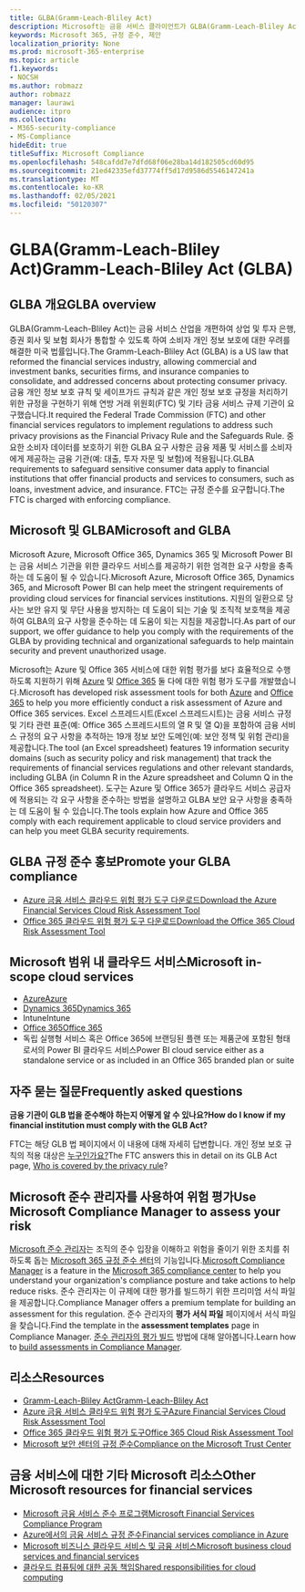 ```yaml
---
title: GLBA(Gramm-Leach-Bliley Act)
description: Microsoft는 금융 서비스 클라이언트가 GLBA(Gramm-Leach-Bliley Act)의 개인 정보 및 보안 요구 사항을 준수할 수 있습니다.
keywords: Microsoft 365, 규정 준수, 제안
localization_priority: None
ms.prod: microsoft-365-enterprise
ms.topic: article
f1.keywords:
- NOCSH
ms.author: robmazz
author: robmazz
manager: laurawi
audience: itpro
ms.collection:
- M365-security-compliance
- MS-Compliance
hideEdit: true
titleSuffix: Microsoft Compliance
ms.openlocfilehash: 548cafdd7e7dfd68f06e28ba14d182505cd60d95
ms.sourcegitcommit: 21ed42335efd37774ff5d17d9586d5546147241a
ms.translationtype: MT
ms.contentlocale: ko-KR
ms.lasthandoff: 02/05/2021
ms.locfileid: "50120307"
---
```

# <a name="gramm-leach-bliley-act-glba"></a><span data-ttu-id="874ad-104">GLBA(Gramm-Leach-Bliley Act)</span><span class="sxs-lookup"><span data-stu-id="874ad-104">Gramm-Leach-Bliley Act (GLBA)</span></span>

## <a name="glba-overview"></a><span data-ttu-id="874ad-105">GLBA 개요</span><span class="sxs-lookup"><span data-stu-id="874ad-105">GLBA overview</span></span>

<span data-ttu-id="874ad-106">GLBA(Gramm-Leach-Bliley Act)는 금융 서비스 산업을 개편하여 상업 및 투자 은행, 증권 회사 및 보험 회사가 통합할 수 있도록 하여 소비자 개인 정보 보호에 대한 우려를 해결한 미국 법률입니다.</span><span class="sxs-lookup"><span data-stu-id="874ad-106">The Gramm-Leach-Bliley Act (GLBA) is a US law that reformed the financial services industry, allowing commercial and investment banks, securities firms, and insurance companies to consolidate, and addressed concerns about protecting consumer privacy.</span></span> <span data-ttu-id="874ad-107">금융 개인 정보 보호 규칙 및 세이프가드 규칙과 같은 개인 정보 보호 규정을 처리하기 위한 규정을 구현하기 위해 연방 거래 위원회(FTC) 및 기타 금융 서비스 규제 기관이 요구했습니다.</span><span class="sxs-lookup"><span data-stu-id="874ad-107">It required the Federal Trade Commission (FTC) and other financial services regulators to implement regulations to address such privacy provisions as the Financial Privacy Rule and the Safeguards Rule.</span></span> <span data-ttu-id="874ad-108">중요한 소비자 데이터를 보호하기 위한 GLBA 요구 사항은 금융 제품 및 서비스를 소비자에게 제공하는 금융 기관(예: 대출, 투자 자문 및 보험)에 적용됩니다.</span><span class="sxs-lookup"><span data-stu-id="874ad-108">GLBA requirements to safeguard sensitive consumer data apply to financial institutions that offer financial products and services to consumers, such as loans, investment advice, and insurance.</span></span> <span data-ttu-id="874ad-109">FTC는 규정 준수를 요구합니다.</span><span class="sxs-lookup"><span data-stu-id="874ad-109">The FTC is charged with enforcing compliance.</span></span>

## <a name="microsoft-and-glba"></a><span data-ttu-id="874ad-110">Microsoft 및 GLBA</span><span class="sxs-lookup"><span data-stu-id="874ad-110">Microsoft and GLBA</span></span>

<span data-ttu-id="874ad-111">Microsoft Azure, Microsoft Office 365, Dynamics 365 및 Microsoft Power BI는 금융 서비스 기관을 위한 클라우드 서비스를 제공하기 위한 엄격한 요구 사항을 충족하는 데 도움이 될 수 있습니다.</span><span class="sxs-lookup"><span data-stu-id="874ad-111">Microsoft Azure, Microsoft Office 365, Dynamics 365, and Microsoft Power BI can help meet the stringent requirements of providing cloud services for financial services institutions.</span></span> <span data-ttu-id="874ad-112">지원의 일환으로 당사는 보안 유지 및 무단 사용을 방지하는 데 도움이 되는 기술 및 조직적 보호책을 제공하여 GLBA의 요구 사항을 준수하는 데 도움이 되는 지침을 제공합니다.</span><span class="sxs-lookup"><span data-stu-id="874ad-112">As part of our support, we offer guidance to help you comply with the requirements of the GLBA by providing technical and organizational safeguards to help maintain security and prevent unauthorized usage.</span></span>

<span data-ttu-id="874ad-113">Microsoft는 Azure 및 Office 365 서비스에 대한 위험 평가를 보다 효율적으로 수행하도록 지원하기 위해 [Azure](https://servicetrust.microsoft.com/ViewPage/TrustDocuments?command=Download&downloadType=Document&downloadId=6b218946-c235-4234-9beb-d557e39a3f44&docTab=6d000410-c9e9-11e7-9a91-892aae8839ad_Compliance_Guides) 및 [Office 365](https://servicetrust.microsoft.com/ViewPage/TrustDocuments?command=Download&downloadType=Document&downloadId=55702ffd-c35a-4619-8722-ab71c0c02002&docTab=6d000410-c9e9-11e7-9a91-892aae8839ad_Compliance_Guides) 둘 다에 대한 위험 평가 도구를 개발했습니다.</span><span class="sxs-lookup"><span data-stu-id="874ad-113">Microsoft has developed risk assessment tools for both [Azure](https://servicetrust.microsoft.com/ViewPage/TrustDocuments?command=Download&downloadType=Document&downloadId=6b218946-c235-4234-9beb-d557e39a3f44&docTab=6d000410-c9e9-11e7-9a91-892aae8839ad_Compliance_Guides) and [Office 365](https://servicetrust.microsoft.com/ViewPage/TrustDocuments?command=Download&downloadType=Document&downloadId=55702ffd-c35a-4619-8722-ab71c0c02002&docTab=6d000410-c9e9-11e7-9a91-892aae8839ad_Compliance_Guides) to help you more efficiently conduct a risk assessment of Azure and Office 365 services.</span></span> <span data-ttu-id="874ad-114">Excel 스프레드시트(Excel 스프레드시트)는 금융 서비스 규정 및 기타 관련 표준(예: Office 365 스프레드시트의 열 R 및 열 Q)을 포함하여 금융 서비스 규정의 요구 사항을 추적하는 19개 정보 보안 도메인(예: 보안 정책 및 위험 관리)을 제공합니다.</span><span class="sxs-lookup"><span data-stu-id="874ad-114">The tool (an Excel spreadsheet) features 19 information security domains (such as security policy and risk management) that track the requirements of financial services regulations and other relevant standards, including GLBA (in Column R in the Azure spreadsheet and Column Q in the Office 365 spreadsheet).</span></span> <span data-ttu-id="874ad-115">도구는 Azure 및 Office 365가 클라우드 서비스 공급자에 적용되는 각 요구 사항을 준수하는 방법을 설명하고 GLBA 보안 요구 사항을 충족하는 데 도움이 될 수 있습니다.</span><span class="sxs-lookup"><span data-stu-id="874ad-115">The tools explain how Azure and Office 365 comply with each requirement applicable to cloud service providers and can help you meet GLBA security requirements.</span></span>

## <a name="promote-your-glba-compliance"></a><span data-ttu-id="874ad-116">GLBA 규정 준수 홍보</span><span class="sxs-lookup"><span data-stu-id="874ad-116">Promote your GLBA compliance</span></span>

- [<span data-ttu-id="874ad-117">Azure 금융 서비스 클라우드 위험 평가 도구 다운로드</span><span class="sxs-lookup"><span data-stu-id="874ad-117">Download the Azure Financial Services Cloud Risk Assessment Tool</span></span>](https://servicetrust.microsoft.com/ViewPage/TrustDocuments?command=Download&downloadType=Document&downloadId=6b218946-c235-4234-9beb-d557e39a3f44&docTab=6d000410-c9e9-11e7-9a91-892aae8839ad_Compliance_Guides)
- [<span data-ttu-id="874ad-118">Office 365 클라우드 위험 평가 도구 다운로드</span><span class="sxs-lookup"><span data-stu-id="874ad-118">Download the Office 365 Cloud Risk Assessment Tool</span></span>](https://servicetrust.microsoft.com/ViewPage/TrustDocuments?command=Download&downloadType=Document&downloadId=55702ffd-c35a-4619-8722-ab71c0c02002&docTab=6d000410-c9e9-11e7-9a91-892aae8839ad_Compliance_Guides)

## <a name="microsoft-in-scope-cloud-services"></a><span data-ttu-id="874ad-119">Microsoft 범위 내 클라우드 서비스</span><span class="sxs-lookup"><span data-stu-id="874ad-119">Microsoft in-scope cloud services</span></span>

- [<span data-ttu-id="874ad-120">Azure</span><span class="sxs-lookup"><span data-stu-id="874ad-120">Azure</span></span>](https://aka.ms/AzureCompliance)
- [<span data-ttu-id="874ad-121">Dynamics 365</span><span class="sxs-lookup"><span data-stu-id="874ad-121">Dynamics 365</span></span>](https://aka.ms/d365-compliance-list)
- <span data-ttu-id="874ad-122">Intune</span><span class="sxs-lookup"><span data-stu-id="874ad-122">Intune</span></span>
- [<span data-ttu-id="874ad-123">Office 365</span><span class="sxs-lookup"><span data-stu-id="874ad-123">Office 365</span></span>](https://go.microsoft.com/fwlink/p/?LinkID=2077751)
- <span data-ttu-id="874ad-124">독립 실행형 서비스 혹은 Office 365에 브랜딩된 플랜 또는 제품군에 포함된 형태로서의 Power BI 클라우드 서비스</span><span class="sxs-lookup"><span data-stu-id="874ad-124">Power BI cloud service either as a standalone service or as included in an Office 365 branded plan or suite</span></span>

## <a name="frequently-asked-questions"></a><span data-ttu-id="874ad-125">자주 묻는 질문</span><span class="sxs-lookup"><span data-stu-id="874ad-125">Frequently asked questions</span></span>

<span data-ttu-id="874ad-126">**금융 기관이 GLB 법을 준수해야 하는지 어떻게 알 수 있나요?**</span><span class="sxs-lookup"><span data-stu-id="874ad-126">**How do I know if my financial institution must comply with the GLB Act?**</span></span>

<span data-ttu-id="874ad-127">FTC는 해당 GLB 법 페이지에서 이 내용에 대해 자세히 답변합니다. 개인 정보 보호 규칙의 적용 대상은 [누구인가요?](https://www.ftc.gov/tips-advice/business-center/guidance/how-comply-privacy-consumer-financial-information-rule-gramm#whois)</span><span class="sxs-lookup"><span data-stu-id="874ad-127">The FTC answers this in detail on its GLB Act page, [Who is covered by the privacy rule](https://www.ftc.gov/tips-advice/business-center/guidance/how-comply-privacy-consumer-financial-information-rule-gramm#whois)?</span></span>

## <a name="use-microsoft-compliance-manager-to-assess-your-risk"></a><span data-ttu-id="874ad-128">Microsoft 준수 관리자를 사용하여 위험 평가</span><span class="sxs-lookup"><span data-stu-id="874ad-128">Use Microsoft Compliance Manager to assess your risk</span></span>

<span data-ttu-id="874ad-129">[Microsoft 준수 관리자](/microsoft-365/compliance/compliance-manager)는 조직의 준수 입장을 이해하고 위험을 줄이기 위한 조치를 취하도록 돕는 [Microsoft 365 규정 준수 센터](/microsoft-365/compliance/microsoft-365-compliance-center)의 기능입니다.</span><span class="sxs-lookup"><span data-stu-id="874ad-129">[Microsoft Compliance Manager](/microsoft-365/compliance/compliance-manager) is a feature in the [Microsoft 365 compliance center](/microsoft-365/compliance/microsoft-365-compliance-center) to help you understand your organization's compliance posture and take actions to help reduce risks.</span></span> <span data-ttu-id="874ad-130">준수 관리자는 이 규제에 대한 평가를 빌드하기 위한 프리미엄 서식 파일을 제공합니다.</span><span class="sxs-lookup"><span data-stu-id="874ad-130">Compliance Manager offers a premium template for building an assessment for this regulation.</span></span> <span data-ttu-id="874ad-131">준수 관리자의 **평가 서식 파일** 페이지에서 서식 파일을 찾습니다.</span><span class="sxs-lookup"><span data-stu-id="874ad-131">Find the template in the **assessment templates** page in Compliance Manager.</span></span> <span data-ttu-id="874ad-132">[준수 관리자의 평가 빌드](/microsoft-365/compliance/compliance-manager-assessments) 방법에 대해 알아봅니다.</span><span class="sxs-lookup"><span data-stu-id="874ad-132">Learn how to [build assessments in Compliance Manager](/microsoft-365/compliance/compliance-manager-assessments).</span></span>

## <a name="resources"></a><span data-ttu-id="874ad-133">리소스</span><span class="sxs-lookup"><span data-stu-id="874ad-133">Resources</span></span>

- [<span data-ttu-id="874ad-134">Gramm-Leach-Bliley Act</span><span class="sxs-lookup"><span data-stu-id="874ad-134">Gramm-Leach-Bliley Act</span></span>](https://www.ftc.gov/tips-advice/business-center/privacy-and-security/gramm-leach-bliley-act)
- [<span data-ttu-id="874ad-135">Azure 금융 서비스 클라우드 위험 평가 도구</span><span class="sxs-lookup"><span data-stu-id="874ad-135">Azure Financial Services Cloud Risk Assessment Tool</span></span>](https://servicetrust.microsoft.com/ViewPage/TrustDocuments?command=Download&downloadType=Document&downloadId=6b218946-c235-4234-9beb-d557e39a3f44&docTab=6d000410-c9e9-11e7-9a91-892aae8839ad_Compliance_Guides)
- [<span data-ttu-id="874ad-136">Office 365 클라우드 위험 평가 도구</span><span class="sxs-lookup"><span data-stu-id="874ad-136">Office 365 Cloud Risk Assessment Tool</span></span>](https://servicetrust.microsoft.com/ViewPage/TrustDocuments?command=Download&downloadType=Document&downloadId=55702ffd-c35a-4619-8722-ab71c0c02002&docTab=6d000410-c9e9-11e7-9a91-892aae8839ad_Compliance_Guides)
- [<span data-ttu-id="874ad-137">Microsoft 보안 센터의 규정 준수</span><span class="sxs-lookup"><span data-stu-id="874ad-137">Compliance on the Microsoft Trust Center</span></span>](https://www.microsoft.com/trust-center/compliance/compliance-overview)

## <a name="other-microsoft-resources-for-financial-services"></a><span data-ttu-id="874ad-138">금융 서비스에 대한 기타 Microsoft 리소스</span><span class="sxs-lookup"><span data-stu-id="874ad-138">Other Microsoft resources for financial services</span></span>

- [<span data-ttu-id="874ad-139">Microsoft 금융 서비스 준수 프로그램</span><span class="sxs-lookup"><span data-stu-id="874ad-139">Microsoft Financial Services Compliance Program</span></span>](https://www.microsoft.com/download/details.aspx?id=55332)
- [<span data-ttu-id="874ad-140">Azure에서의 금융 서비스 규정 준수</span><span class="sxs-lookup"><span data-stu-id="874ad-140">Financial services compliance in Azure</span></span>](https://azure.microsoft.com/resources/videos/azurecon-2015-financial-services-compliance-in-azure/)
- [<span data-ttu-id="874ad-141">Microsoft 비즈니스 클라우드 서비스 및 금융 서비스</span><span class="sxs-lookup"><span data-stu-id="874ad-141">Microsoft business cloud services and financial services</span></span>](https://www.microsoft.com/trustcenter/cloudservices/financialservices)
- [<span data-ttu-id="874ad-142">클라우드 컴퓨팅에 대한 공동 책임</span><span class="sxs-lookup"><span data-stu-id="874ad-142">Shared responsibilities for cloud computing</span></span>](https://aka.ms/sharedresponsibility)
